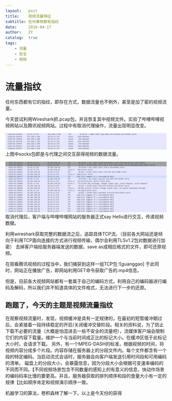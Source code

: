 ```yaml
---
layout:   post
title:    视频流量特征
subtitle: 任何事物都有指纹
date:     2018-04-17
author:   ZY
catalog:  true
tags:
    - 流量
    - 安全
    - 网络
---
```



# 流量指纹

任何东西都有它的指纹，即存在方式，数据流量也不例外，甚至是加了密的视频流量。

今天尝试利用Wireshark抓.pcap包，并且恢复其中视频文件。实验了哔哩哔哩视频网站以及腾讯视频网站。过程中有取消代理操作，流量出现明显改变。

![socks](https://github.com/Anziye/Anziye.github.io/blob/master/img/20180417211328.png)
上图中socks包即是与代理之间交互获得视频的数据流量。

![bilibili](https://github.com/Anziye/Anziye.github.io/blob/master/img/20180417211336.png)
取消代理后，客户端与哔哩哔哩网站的服务器正式say Hello进行交互，传递视频数据。

利用wireshark获取完整的数据流之后，追踪具体TCP流。（目前各大网站还是倾向于利用TCP面向连接的方式进行视频传输，偶尔会利用TLSv1.2包对数据进行加密）
去掉客户端给服务器端发送的数据，save as成相应格式的文件，即可还原视频。

在观看腾讯视频的过程当中，我们捕获到这样一组TCP包
![guanggao]
于此同时，网站正在播放广告，即网站利用GET命令获取广告的.mp4信息。

但是，目前各大视频网站都有一套属于自己的编码方式，利用自己的编码器进行编码及解码，所以我们并不知道具体的文件格式，无法进行下一步的还原。


## 跑题了，今天的主题是视频流量指纹
在观察视频流量时，发现，视频缓冲是具有一定规律的，在最初的短暂缓冲期过后，会紧接着一段持续稳定的开启/关闭缓冲交替阶段。相关的资料说，为了防止下载不必要的流量（大概是怕混进去一些不安全的流量吧），流媒体客户端会限制它们的内容下载量。维护一个与当前时间成正比的标记大小。在缓冲区低于此标记大小时，会请求下载。
另外，有一个MPEG-DASH的标准，根据视频的时间，将视频内容分成多个片段。内容存储在服务器上的分段文件内。每个文件都含有一个段的特定编码。当启动流式会话时，服务器会向客户端发送引用时间段和可用编码的清单。
磁盘上的分段大小，会暴露信息，因为分段大小会根据可变速率编码的不同而不同。【不同视频场景包含不同数量的感知上的有意义的信息，快动作场景的编码码率比慢的要更高。并且，服务器获取的排列顺序和段的食量大小有一定的规律【比如顺序肯定和视频演示顺序一致。


机器学习的算法，卷积森林了解一下。以上是今天份的获得











